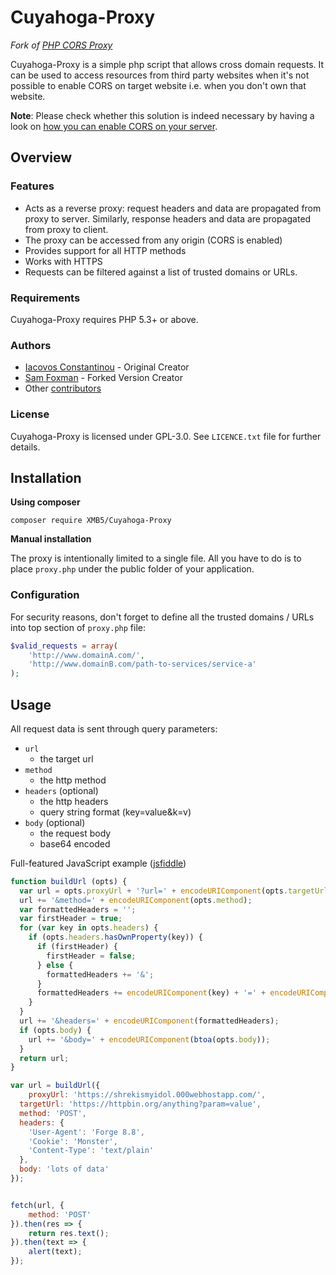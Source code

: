 # Cuyahoga-Proxy

*Fork of [PHP CORS Proxy](https://github.com/softius/php-cross-domain-proxy)*

Cuyahoga-Proxy is a simple php script that allows cross domain requests. It can be used to access resources from third party websites when it's not possible to enable CORS on target website i.e. when you don't own that website.

**Note**: Please check whether this solution is indeed necessary by having a look on [how you can enable CORS on your server](http://enable-cors.org/server.html).

## Overview


### Features

* Acts as a reverse proxy: request headers and data are propagated from proxy to server. Similarly, response headers and data are propagated from proxy to client.
* The proxy can be accessed from any origin (CORS is enabled)
* Provides support for all HTTP methods
* Works with HTTPS
* Requests can be filtered against a list of trusted domains or URLs.

### Requirements

Cuyahoga-Proxy requires PHP 5.3+ or above.

### Authors

- [Iacovos Constantinou][link-author]  - Original Creator
- [Sam Foxman](https://github.com/XMB5)  - Forked Version Creator
- Other [contributors][link-contributors]


### License

Cuyahoga-Proxy is licensed under GPL-3.0. See `LICENCE.txt` file for further details.


## Installation

**Using composer**

```
composer require XMB5/Cuyahoga-Proxy
```

**Manual installation**

The proxy is intentionally limited to a single file. All you have to do is to place `proxy.php` under the public folder of your application. 

### Configuration

For security reasons, don't forget to define all the trusted domains / URLs into top section of `proxy.php` file:

``` PHP
$valid_requests = array(
    'http://www.domainA.com/',
    'http://www.domainB.com/path-to-services/service-a'
);
```

## Usage

All request data is sent through query parameters:
- `url`
  - the target url
- `method`
  - the http method
- `headers` (optional)
  - the http headers
  - query string format (key=value&k=v)
- `body` (optional)
  - the request body
  - base64 encoded

Full-featured JavaScript example ([jsfiddle](https://jsfiddle.net/4ypa01vd/50/))
``` JavaScript
function buildUrl (opts) {
  var url = opts.proxyUrl + '?url=' + encodeURIComponent(opts.targetUrl);
  url += '&method=' + encodeURIComponent(opts.method);
  var formattedHeaders = '';
  var firstHeader = true;
  for (var key in opts.headers) {
    if (opts.headers.hasOwnProperty(key)) {
      if (firstHeader) {
        firstHeader = false;
      } else {
        formattedHeaders += '&';
      }
      formattedHeaders += encodeURIComponent(key) + '=' + encodeURIComponent(opts.headers[key]);
    }
  }
  url += '&headers=' + encodeURIComponent(formattedHeaders);
  if (opts.body) {
  	url += '&body=' + encodeURIComponent(btoa(opts.body));
  }
  return url;
}

var url = buildUrl({
	proxyUrl: 'https://shrekismyidol.000webhostapp.com/',
  targetUrl: 'https://httpbin.org/anything?param=value',
  method: 'POST',
  headers: {
  	'User-Agent': 'Forge 8.8',
  	'Cookie': 'Monster',
    'Content-Type': 'text/plain'
  },
  body: 'lots of data'
});


fetch(url, {
	method: 'POST'
}).then(res => {
	return res.text();
}).then(text => {
	alert(text);
});
```

[link-author]: https://github.com/softius
[link-contributors]: https://github.com/XMB5/Cuyahoga-Proxy/graphs/contributors
